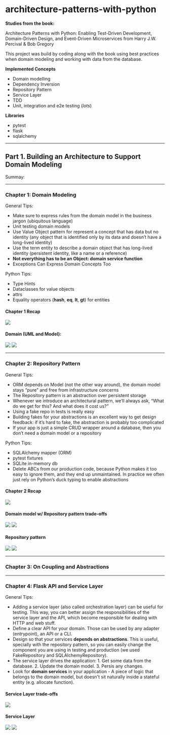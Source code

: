 # architecture-patterns-with-python

**Studies from the book:**

Architecture Patterns with Python: Enabling Test-Driven Development, Domain-Driven Design, and Event-Driven Microservices
from Harry J.W. Percival & Bob Gregory

This project was build by coding along with the book using best practices when domain modeling and working with data from the database.

**Implemented Concepts**
- Domain modelling
- Dependency Inversion
- Repository Pattern
- Service Layer
- TDD
- Unit, integration and e2e testing (_lots_)

**Libraries**
- pytest
- flask
- sqlalchemy

---
## Part 1. Building an Architecture to Support Domain Modeling

Summay:


---
### Chapter 1: Domain Modeling
General Tips:
- Make sure to express rules from the domain model in the business jargon (ubiquitous language)
- Unit testing domain models
- Use Value Object pattern for represent a concept that has data but no identity (any object that is identified only by its data and doesn’t have a long-lived identity)
- Use the term entity to describe a domain object that has long-lived identity (persistent identity, like a name or a reference)
- **Not everything has to be an Object: domain service function**
- Exceptions Can Express Domain Concepts Too

Python Tips:
- Type Hints
- Dataclasses for value objects
- attrs
- Equality operators (__hash__, __eq__, __lt__, __gt__) for entities

#### Chapter 1 Recap
![](.img/chapter_1_recap.png)

#### Domain (UML and Model):
![](.img/model_in_uml.png)
![](.img/state_1.png)

---
### Chapter 2: Repository Pattern
General Tips:
- ORM depends on Model (not the other way around), the domain model stays “pure” and free from infrastructure concerns
- The Repository pattern is an abstraction over persistent storage
- Whenever we introduce an architectural pattern, we’ll always ask, “What do we get for this? And what does it cost us?”
- Using a fake repo in tests is really easy
- Building fakes for your abstractions is an excellent way to get design feedback: if it’s hard to fake, the abstraction is probably too complicated
- If your app is just a simple CRUD wrapper around a database, then you don’t need a domain model or a repository

Python Tips:
- SQLAlchemy mapper (ORM)
- pytest fixtures
- SQLite in-memory db
- Delete ABCs from our production code, because Python makes it too easy to ignore them, and they end up unmaintained. In practice we often just rely on Python’s duck typing to enable abstractions

#### Chapter 2 Recap
![](.img/chapter_2_recap.png)

#### Domain model w/ Repository pattern trade-offs
![](.img/repository_pattern_trade_offs.png)
![](.img/domain_model_trade_offs.png)

#### Repository pattern
![](.img/repository_pattern.png)
![](.img/state_2.png)

---
### Chapter 3: On Coupling and Abstractions

---
### Chapter 4: Flask API and Service Layer
General Tips:
- Adding a service layer (also called orchestration layer) can be useful for testing. This way, you can better assign the responsibilities of the service layer and the API, which become responsible for dealing with HTTP and web stuff.
- Define a clear API for your domain. Those can be used by any adapter (entrypoint), an API or a CLI.
- Design so that your services **depends on abstractions**. This is useful, specially with the repository pattern, so
you can easily change the component you are using in testing and production (we used FakeRepository and SQLAlchemyRepository).
- The service layer drives the application: 1. Get some data from the database. 2. Update the domain model. 3. Persis any changes.
- Look for **domain services** in your application - A piece of logic that belongs to the domain model, but doesn't sit naturally
inside a stateful entity (e.g. allocate function).

#### Service Layer trade-offs
![](.img/service_layer_trade_offs.png)

#### Service Layer
![](.img/service_layer_and_abstractions.png)
![](.img/state_3.png)
